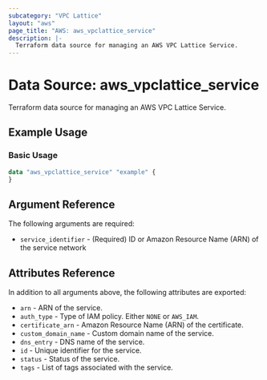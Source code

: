 ```yaml
---
subcategory: "VPC Lattice"
layout: "aws"
page_title: "AWS: aws_vpclattice_service"
description: |-
  Terraform data source for managing an AWS VPC Lattice Service.
---
```


# Data Source: aws_vpclattice_service

Terraform data source for managing an AWS VPC Lattice Service.

## Example Usage

### Basic Usage

```terraform
data "aws_vpclattice_service" "example" {
}
```

## Argument Reference

The following arguments are required:

* `service_identifier` - (Required) ID or Amazon Resource Name (ARN) of the service network

## Attributes Reference

In addition to all arguments above, the following attributes are exported:

* `arn` - ARN of the service.
* `auth_type` - Type of IAM policy. Either `NONE` or `AWS_IAM`.
* `certificate_arn` - Amazon Resource Name (ARN) of the certificate.
* `custom_domain_name` - Custom domain name of the service.
* `dns_entry` - DNS name of the service.
* `id` - Unique identifier for the service.
* `status` - Status of the service.
* `tags` - List of tags associated with the service.
